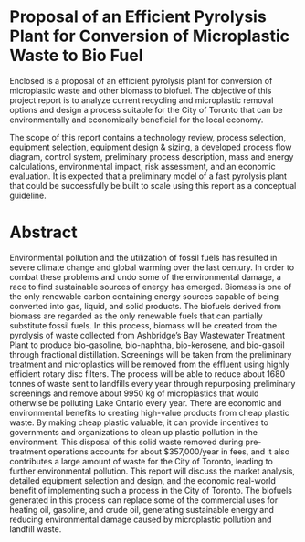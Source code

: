 # Proposal of an Efficient Pyrolysis Plant for Conversion of Microplastic Waste to Bio Fuel

Enclosed is a proposal of an efficient pyrolysis plant for conversion of microplastic waste and other biomass to biofuel. The objective of this project report is to analyze current recycling and microplastic removal options and design a process suitable for the City of Toronto that can be environmentally and economically beneficial for the local economy.


The scope of this report contains a technology review, process selection, equipment selection, equipment design & sizing, a developed process flow diagram, control system, preliminary process description, mass and energy calculations, environmental impact, risk assessment, and an economic evaluation. It is expected that a preliminary model of a fast pyrolysis plant that could be successfully be built to scale using this report as a conceptual guideline.

# Abstract

Environmental pollution and the utilization of fossil fuels has resulted in severe climate change and global warming over the last century. In order to combat these problems and undo some of the environmental damage, a race to find sustainable sources of energy has emerged. Biomass is one of the only renewable carbon containing energy sources capable of being converted into gas, liquid, and solid products. The biofuels derived from biomass are regarded as the only renewable fuels that can partially substitute fossil fuels. In this process, biomass will be created from the pyrolysis of waste collected from Ashbridge’s Bay Wastewater Treatment Plant to produce bio-gasoline, bio-naphtha, bio-kerosene, and bio-gasoil through fractional distillation. Screenings will be taken from the preliminary treatment and microplastics will be removed from the effluent using highly efficient rotary disc filters. The process will be able to reduce about 1680 tonnes of waste sent to landfills every year through repurposing preliminary screenings and remove about 9950 kg of microplastics that would otherwise be polluting Lake Ontario every year. There are economic and environmental benefits to creating high-value products from cheap plastic waste. By making cheap plastic valuable, it can provide incentives to governments and organizations to clean up plastic pollution in the environment. This disposal of this solid waste removed during pre-treatment operations accounts for about $357,000/year in fees, and it also contributes a large amount of waste for the City of Toronto, leading to further environmental pollution. This report will discuss the market analysis, detailed equipment selection and design, and the economic real-world benefit of implementing such a process in the City of Toronto. The biofuels generated in this process can replace some of the commercial uses for heating oil, gasoline, and crude oil, generating sustainable energy and reducing environmental damage caused by microplastic pollution and landfill waste.
